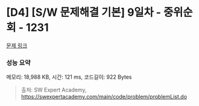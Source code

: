 # [D4] [S/W 문제해결 기본] 9일차 - 중위순회 - 1231 

[문제 링크](https://swexpertacademy.com/main/code/problem/problemDetail.do?contestProbId=AV140YnqAIECFAYD) 

### 성능 요약

메모리: 18,988 KB, 시간: 121 ms, 코드길이: 922 Bytes



> 출처: SW Expert Academy, https://swexpertacademy.com/main/code/problem/problemList.do